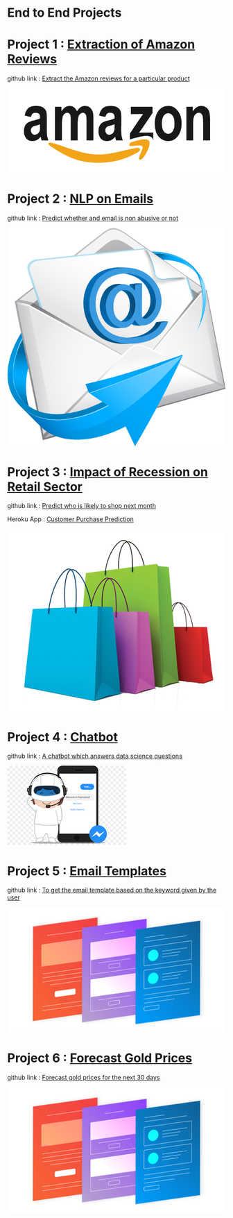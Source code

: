 # End to End Projects


# Project 1 : [Extraction of Amazon Reviews](https://ansu-dipin.github.io/project1reviews/)

github link : [Extract the Amazon reviews for a particular product](https://github.com/ANSU-DIPIN/project1reviews)

![](/Images/amazon_image.png)

# Project 2 : [NLP on Emails](https://ansu-dipin.github.io/project2emails/)

github link : [Predict whether and email is non abusive or not](https://github.com/ANSU-DIPIN/project2emails)

![](/Images/emails_image.png)

# Project 3 : [Impact of Recession on Retail Sector](https://ansu-dipin.github.io/project3customer/)

github link : [Predict who is likely to shop next month](https://github.com/ANSU-DIPIN/project3customer)

Heroku App :  [Customer Purchase Prediction](https://customerpurchaseprediction.herokuapp.com/)

![](/Images/shopping_image.png)

# Project 4 : [Chatbot](https://ansu-dipin.github.io/project3customer/)

github link : [A chatbot which answers data science questions](https://github.com/ANSU-DIPIN/project3customer)

![](/Images/images.png)

# Project 5 : [Email Templates](https://ansu-dipin.github.io/project3customer/)

github link : [To get the email template based on the keyword given by the user](https://github.com/ANSU-DIPIN/project3customer)

![](/Images/email-templates-header.png)

# Project 6 : [Forecast Gold Prices](https://ansu-dipin.github.io/project3customer/)

github link : [Forecast gold prices for the next 30 days](https://github.com/ANSU-DIPIN/project3customer)

![](/Images/email-templates-header.png)
